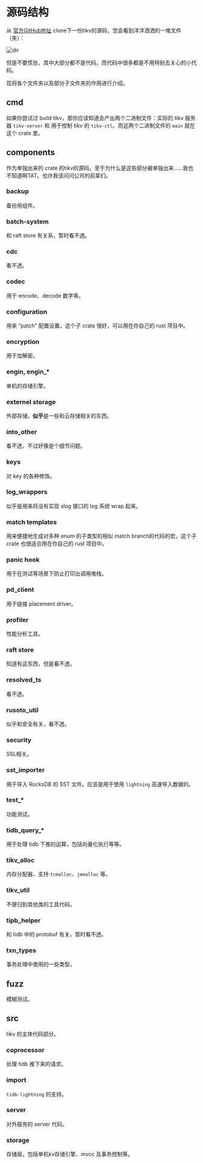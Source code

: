 # 源码结构

从 [官方GitHub地址](https://github.com/tikv/tikv) clone下一份tikv的源码，您会看到洋洋洒洒的一堆文件（夹）：

![dir](overview/dir.png)

但是不要慌张，其中大部分都不是代码，而代码中很多都是不用特别去关心的小代码。

现将各个文件夹以及部分子文件夹的作用进行介绍。

## cmd

如果你尝试过 build tikv，那你应该知道会产出两个二进制文件：实际的 tikv 服务器 `tikv-server` 和 用于控制 tikv 的 `tikv-ctl`。而这两个二进制文件的 `main` 就在这个 crate 里。

## components

作为单独出来的 crate 的tikv的源码。至于为什么是这些部分被单独出来……我也不知道啊TAT。也许我该问问公司的前辈们。

### backup

备份用组件。

### batch-system

和 raft store 有关系，暂时看不透。

### cdc

看不透。

### codec

用于 encode、decode 数字等。

### configuration

用来 “patch” 配置设置，这个子 crate 很好，可以用在你自己的 rust 项目中。

### encryption

用于加解密。

### engin, engin_*

单机的存储引擎。

### externel storage

外部存储，**似乎**是一些和云存储相关的东西。

### into_other

看不透，不过好像是个细节问题。

### keys

对 key 的各种修饰。

### log_wrappers

似乎是用来将没有实现 slog 接口的 log 系统 wrap 起来。

### match templates

用来便捷地生成对多种 enum 的子类型的相似 match branch的代码的宏，这个子 crate 也很适合用在你自己的 rust 项目中。

### panic hook

用于在测试等场景下防止打印出调用堆栈。

### pd_client

用于链接 placement driver。

### profiler

性能分析工具。

### raft store

知道有这东西，但是看不透。

### resolved_ts

看不透。

### rusoto_util

似乎和安全有关，看不透。

### security

SSL相关。

### sst_importer

用于导入 RocksDB 的 SST 文件。应该是用于使用 `lightning` 高速导入数据的。

### test_*

功能测试。

### tidb_query_*

用于处理 tidb 下推的运算，包括向量化执行等等。

### tikv_alloc

内存分配器，支持 `tcmalloc`、`jemalloc` 等。

### tikv_util

不便归到其他类的工具代码。

### tipb_helper

和 tidb 中的 protobuf 有关，暂时看不透。

### txn_types

事务处理中使用的一些类型。

## fuzz

模糊测试。

## src

tikv 的主体代码部分。

### coprocessor

处理 tidb 推下来的请求。

### import

`tidb-lightning` 的支持。

### server

对外服务的 server 代码。

### storage

存储层，包括单机kv存储引擎、mvcc 及事务控制等。















